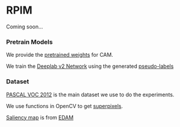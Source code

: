 # RPIM

Coming soon...

### Pretrain Models

We provide the [pretrained weights](https://drive.google.com/drive/folders/1UKCekBdWpp07C5arlGKHyVYSnBDr25fz?usp=sharing) for CAM.

We train the [Deeplab v2 Network](https://github.com/kazuto1011/deeplab-pytorch ) using the generated [pseudo-labels](https://drive.google.com/drive/folders/1fgzROcresg-pgn_oOaeot-El8hjtBlTG?usp=sharing)



### Dataset

[PASCAL VOC 2012](http://host.robots.ox.ac.uk/pascal/VOC/voc2012/) is the main dataset we use to do the experiments. 

We use functions in OpenCV to get [superpixels](https://drive.google.com/drive/folders/1-7V0rX0HKkdw87O9PFzuRBjVc-30caAa?usp=sharing).

[Saliency map](https://drive.google.com/file/d/1ENS6jR6EUIDtxWsYwgwZ9YELSp0tFQ0k/view) is from [EDAM](https://github.com/allenwu97/EDAM)



